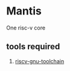 # Mantis
One risc-v core
## tools required
1. [riscv-gnu-toolchain](https://github.com/riscv-collab/riscv-gnu-toolchain)

